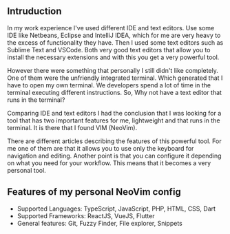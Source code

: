## Intruduction

In my work experience I've used different IDE and text editors. Use some IDE like Netbeans, Eclipse and IntelliJ IDEA, which for me are very heavy to the excess of functionality they have. Then I used some text editors such as Sublime Text and VSCode. Both very good text editors that allow you to install the necessary extensions and with this you get a very powerful tool. 

However there were something that personally I still didn't like completely. One of them were the unfriendly integrated terminal. Which generated that I have to open my own terminal. We developers spend a lot of time in the terminal executing different instructions. So, Why not have a text editor that runs in the terminal?

Comparing IDE and text editors I had the conclusion that I was looking for a tool that has two important features for me, lightweight and that runs in the terminal. It is there that I found VIM (NeoVim). 

There are different articles describing the features of this powerful tool. For me one of them are that it allows you to use only the keyboard for navigation and editing. Another point is that you can configure it depending on what you need for your workflow. This means that it becomes a very personal tool.

## Features of my personal NeoVim config

 - Supported Languages: TypeScript, JavaScript, PHP, HTML, CSS, Dart
 - Supported Frameworks: ReactJS, VueJS, Flutter
 - General features: Git, Fuzzy Finder, File explorer, Snippets
